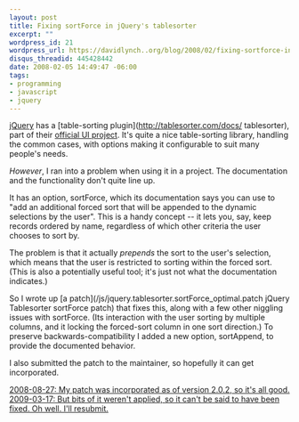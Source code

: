 ```yaml
--- 
layout: post
title: Fixing sortForce in jQuery's tablesorter
excerpt: ""
wordpress_id: 21
wordpress_url: https://davidlynch..org/blog/2008/02/fixing-sortforce-in-jquerys-tablesorter/
disqus_threadid: 445428442
date: 2008-02-05 14:49:47 -06:00
tags: 
- programming
- javascript
- jquery
---
```

[jQuery](http://www.jquery.com) has a [table-sorting plugin](http://tablesorter.com/docs/ tablesorter), part of their [official UI project](http://ui.jquery.com/). It's quite a nice table-sorting library, handling the common cases, with options making it configurable to suit many people's needs.

*However*, I ran into a problem when using it in a project. The documentation and the functionality don't quite line up.

It has an option, sortForce, which its documentation says you can use to "add an additional forced sort that will be appended to the dynamic selections by the user". This is a handy concept -- it lets you, say, keep records ordered by name, regardless of which other criteria the user chooses to sort by.

The problem is that it actually *prepends* the sort to the user's selection, which means that the user is restricted to sorting within the forced sort. (This is also a potentially useful tool; it's just not what the documentation indicates.)

So I wrote up [a patch](/js/jquery.tablesorter.sortForce_optimal.patch jQuery Tablesorter sortForce patch) that fixes this, along with a few other niggling issues with sortForce. (Its interaction with the user sorting by multiple columns, and it locking the forced-sort column in one sort direction.)  To preserve backwards-compatibility I added a new option, sortAppend, to provide the documented behavior.

I also submitted the patch to the maintainer, so hopefully it can get incorporated.

<ins>2008-08-27: My patch was incorporated as of version 2.0.2, so it's all good.</ins>
<ins>2009-03-17: But bits of it weren't applied, so it can't be said to have been fixed. Oh well. I'll resubmit.</ins>
